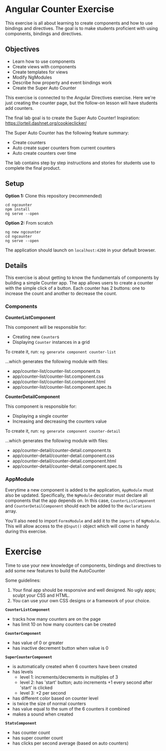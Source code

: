 # Angular Counter Exercise

This exercise is all about learning to create components and how to use bindings and directives. The goal is to make students proficient with using components, bindings and directives.

## Objectives

* Learn how to use components
* Create views with components
* Create templates for views
* Modify NgModules
* Describe how property and event bindings work
* Create the Super Auto Counter

This exercise is connected to the Angular Directives exercise. Here we're just creating the counter page, but the follow-on lesson will have students add counters.

The final lab goal is to create the Super Auto Counter!
Inspiration: https://orteil.dashnet.org/cookieclicker/

The Super Auto Counter has the following feature summary:

- Create counters
- Auto create super counters from current counters
- Auto create counters over time

The lab contains step by step instructions and stories for students use to complete the final product.

## Setup

**Option 1:** Clone this repository (recommended)

```
cd ngcounter
npm install
ng serve --open
```

**Option 2:** From scratch

```
ng new ngcounter
cd ngcounter
ng serve --open
```

The application should launch on `localhost:4200` in your default browser.

## Details

This exercise is about getting to know the fundamentals of components by building a simple Counter app. The app allows users to create a counter with the simple click of a button. Each counter has 2 buttons: one to increase the count and another to decrease the count. 

### Components

**CounterListComponent**

This component will be responsible for:

* Creating new `Counter`s
* Displaying `Counter` instances in a grid

To create it, run: `ng generate component counter-list`

...which generates the following module with files:

- app/counter-list/counter-list.component.ts
- app/counter-list/counter-list.component.css
- app/counter-list/counter-list.component.html
- app/counter-list/counter-list.component.spec.ts

**CounterDetailComponent**

This component is responsible for:

* Displaying a single counter
* Increasing and decreasing the counters value

To create it, run: `ng generate component counter-detail`

...which generates the following module with files:

- app/counter-detail/counter-detail.component.ts
- app/counter-detail/counter-detail.component.css
- app/counter-detail/counter-detail.component.html
- app/counter-detail/counter-detail.component.spec.ts

### AppModule

Everytime a new component is added to the application, `AppModule` must also be updated. Specifically, the `NgModule` decorator must declare all components that the app depends on. In this case, `CounterListComponent` and `CounterDetailComponent` should each be added to the `declarations` array.

You'll also need to import `FormsModule` and add it to the `imports` of `NgModule`. This will allow access to the `@Input()` object which will come in handy during this exercise.


# Exercise

Time to use your new knowledge of components, bindings and directives to add some new features to build the AutoCounter


Some guidelines:

1. Your final app should be responsive and well designed. No ugly apps; sculpt your CSS and HTML.
2. You can use your own CSS designs or a framework of your choice.


**`CounterListComponent`**

- tracks how many counters are on the page
- has limit 10 on how many counters can be created

**`CounterComponent`**

- has value of 0 or greater
- has inactive decrement button when value is 0

**`SuperCounterComponent`**

- is automatically created when 6 counters have been created
- has levels
  * level 1: increments/decrements in multiples of 3
  * level 2: has 'start' button; auto increments +1 every second after 'start' is clicked
  * level 3: +2 per second
- has different color based on counter level
- is twice the size of normal counters
- has value equal to the sum of the 6 counters it combined
- makes a sound when created

**`StatsComponent`**

- has counter count
- has super counter count
- has clicks per second average (based on auto counters)

